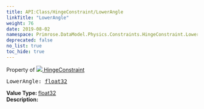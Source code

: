 ```yaml
---
title: API:Class/HingeConstraint/LowerAngle
linkTitle: "LowerAngle"
weight: 76
date: 2019-08-02
namespace: Primrose.DataModel.Physics.Constraints.HingeConstraint.LowerAngle
deprecated: false
no_list: true
toc_hide: true
---
```

Property of <a href="/docs/api-reference/Class/HingeConstraint"><img src="/icons/silk/axle.png"/>&nbsp;HingeConstraint</a>
<pre class="method-declaration">
LowerAngle: <a class="type" href="/docs/api-reference/System/Primitives#single">float32</a></pre>
<b>Value Type: </b>
<a class="type" href="/docs/api-reference/System/Primitives#single">float32</a>
<br/>
<b>Description: </b>